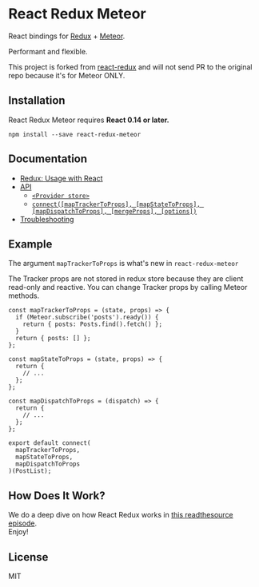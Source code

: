 React Redux Meteor
=========================

React bindings for [Redux](https://github.com/reactjs/redux) + [Meteor](https://github.com/meteor/meteor). 

Performant and flexible.

This project is forked from [react-redux](https://github.com/reactjs/react-redux) and will not send PR to the original repo because it's for Meteor ONLY.

## Installation

React Redux Meteor requires **React 0.14 or later.**

```
npm install --save react-redux-meteor
```

## Documentation

- [Redux: Usage with React](http://redux.js.org/docs/basics/UsageWithReact.html)
- [API](docs/api.md#api)
  - [`<Provider store>`](docs/api.md#provider-store)
  - [`connect([mapTrackerToProps], [mapStateToProps], [mapDispatchToProps], [mergeProps], [options])`](docs/api.md#connectmapstatetoprops-mapdispatchtoprops-mergeprops-options)
- [Troubleshooting](docs/troubleshooting.md#troubleshooting)

## Example

The argument `mapTrackerToProps` is what's new in `react-redux-meteor`

The Tracker props are not stored in redux store because they are client read-only and reactive. You can  change Tracker props by calling Meteor methods.
```
const mapTrackerToProps = (state, props) => {
  if (Meteor.subscribe('posts').ready()) {
    return { posts: Posts.find().fetch() };
  }
  return { posts: [] };
};

const mapStateToProps = (state, props) => {
  return {
    // ...
  };
};

const mapDispatchToProps = (dispatch) => {
  return {
    // ...
  };
};

export default connect(
  mapTrackerToProps,
  mapStateToProps,
  mapDispatchToProps
)(PostList);
```

## How Does It Work?

We do a deep dive on how React Redux works in [this readthesource episode](https://www.youtube.com/watch?v=VJ38wSFbM3A).  
Enjoy!

## License

MIT

